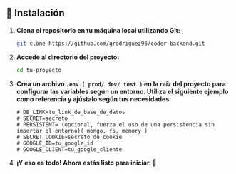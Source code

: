 ## 🚀 Instalación

1. **Clona el repositorio en tu máquina local utilizando Git:**

    ```bash
    git clone https://github.com/grodriguez96/coder-backend.git
    ```

2. **Accede al directorio del proyecto:**

    ```bash
    cd tu-proyecto
    ```

3. **Crea un archivo `.env.( prod/ dev/ test )` en la raíz del proyecto para configurar las variables segun un entorno. Utiliza el siguiente ejemplo como referencia y ajústalo según tus necesidades:**

    ```plaintext
    # DB_LINK=tu_link_de_base_de_datos
    # SECRET=secreto
    # PERSISTENT= (opcional, fuerza el uso de una persistencia sin importar el entorno)( mongo, fs, memory ) 
    # SECRET_COOKIE=secreto_de_cookie
    # GOOGLE_ID=tu_google_id
    # GOOGLE_CLIENT=tu_google_cliente
    ```

5. **¡Y eso es todo! Ahora estás listo para iniciar. 🎉**
